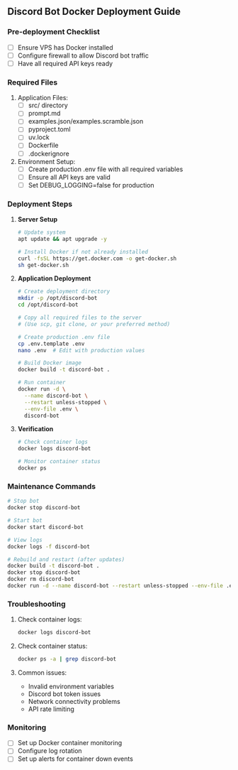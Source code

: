 ## Discord Bot Docker Deployment Guide

### Pre-deployment Checklist

- [ ] Ensure VPS has Docker installed
- [ ] Configure firewall to allow Discord bot traffic
- [ ] Have all required API keys ready

### Required Files

1. Application Files:
   - [ ] src/ directory
   - [ ] prompt.md
   - [ ] examples.json/examples.scramble.json
   - [ ] pyproject.toml
   - [ ] uv.lock
   - [ ] Dockerfile
   - [ ] .dockerignore

2. Environment Setup:
   - [ ] Create production .env file with all required variables
   - [ ] Ensure all API keys are valid
   - [ ] Set DEBUG_LOGGING=false for production

### Deployment Steps

1. **Server Setup**
   ```bash
   # Update system
   apt update && apt upgrade -y
   
   # Install Docker if not already installed
   curl -fsSL https://get.docker.com -o get-docker.sh
   sh get-docker.sh
   ```

2. **Application Deployment**
   ```bash
   # Create deployment directory
   mkdir -p /opt/discord-bot
   cd /opt/discord-bot
   
   # Copy all required files to the server
   # (Use scp, git clone, or your preferred method)
   
   # Create production .env file
   cp .env.template .env
   nano .env  # Edit with production values
   
   # Build Docker image
   docker build -t discord-bot .
   
   # Run container
   docker run -d \
     --name discord-bot \
     --restart unless-stopped \
     --env-file .env \
     discord-bot
   ```

3. **Verification**
   ```bash
   # Check container logs
   docker logs discord-bot
   
   # Monitor container status
   docker ps
   ```

### Maintenance Commands

```bash
# Stop bot
docker stop discord-bot

# Start bot
docker start discord-bot

# View logs
docker logs -f discord-bot

# Rebuild and restart (after updates)
docker build -t discord-bot .
docker stop discord-bot
docker rm discord-bot
docker run -d --name discord-bot --restart unless-stopped --env-file .env discord-bot
```

### Troubleshooting

1. Check container logs:
   ```bash
   docker logs discord-bot
   ```

2. Check container status:
   ```bash
   docker ps -a | grep discord-bot
   ```

3. Common issues:
   - Invalid environment variables
   - Discord bot token issues
   - Network connectivity problems
   - API rate limiting

### Monitoring

- [ ] Set up Docker container monitoring
- [ ] Configure log rotation
- [ ] Set up alerts for container down events 